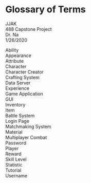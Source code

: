 # Glossary of Terms

JJAK  
488 Capstone Project  
Dr. Na  
1/26/2020  

Ability  
Appearance  
Attribute  
Character  
Character Creator  
Crafting System  
Data Server  
Experience  
Game Application  
GUI  
Inventory  
Item  
Battle System  
Login Page  
Matchmaking System  
Material  
Multiplayer Combat  
Password  
Player  
Reward  
Skill Level  
Statistic  
Tutorial  
Username  
